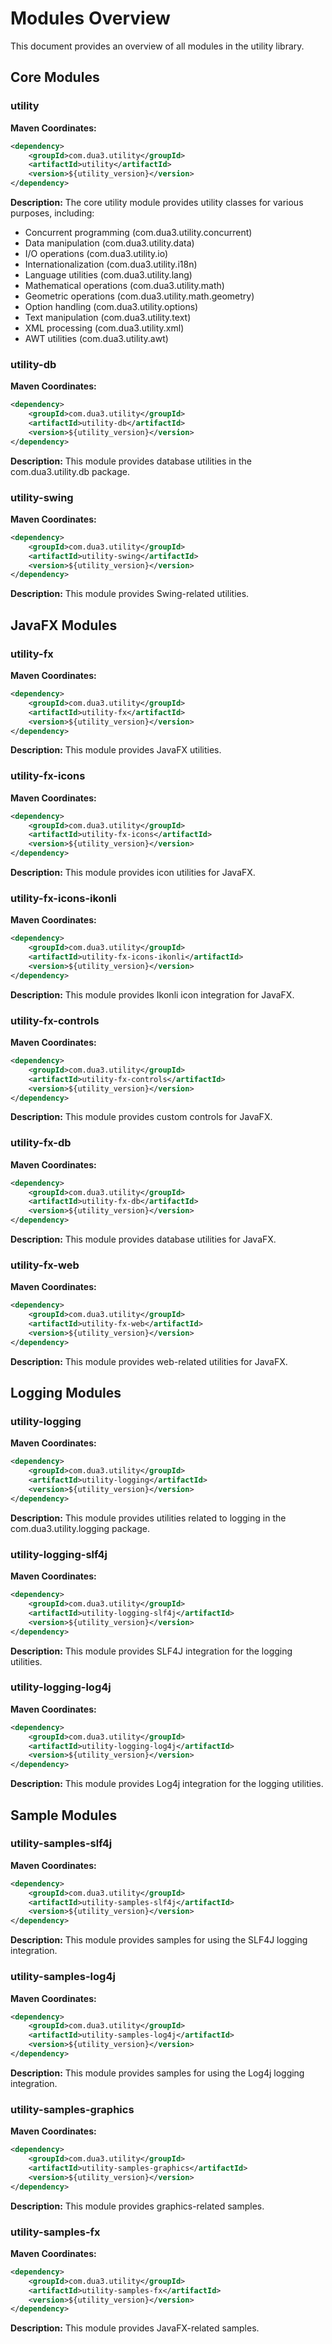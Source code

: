 # Modules Overview

This document provides an overview of all modules in the utility library.

## Core Modules

### utility

**Maven Coordinates:**
```xml
<dependency>
    <groupId>com.dua3.utility</groupId>
    <artifactId>utility</artifactId>
    <version>${utility_version}</version>
</dependency>
```

**Description:**
The core utility module provides utility classes for various purposes, including:
- Concurrent programming (com.dua3.utility.concurrent)
- Data manipulation (com.dua3.utility.data)
- I/O operations (com.dua3.utility.io)
- Internationalization (com.dua3.utility.i18n)
- Language utilities (com.dua3.utility.lang)
- Mathematical operations (com.dua3.utility.math)
- Geometric operations (com.dua3.utility.math.geometry)
- Option handling (com.dua3.utility.options)
- Text manipulation (com.dua3.utility.text)
- XML processing (com.dua3.utility.xml)
- AWT utilities (com.dua3.utility.awt)

### utility-db

**Maven Coordinates:**
```xml
<dependency>
    <groupId>com.dua3.utility</groupId>
    <artifactId>utility-db</artifactId>
    <version>${utility_version}</version>
</dependency>
```

**Description:**
This module provides database utilities in the com.dua3.utility.db package.

### utility-swing

**Maven Coordinates:**
```xml
<dependency>
    <groupId>com.dua3.utility</groupId>
    <artifactId>utility-swing</artifactId>
    <version>${utility_version}</version>
</dependency>
```

**Description:**
This module provides Swing-related utilities.

## JavaFX Modules

### utility-fx

**Maven Coordinates:**
```xml
<dependency>
    <groupId>com.dua3.utility</groupId>
    <artifactId>utility-fx</artifactId>
    <version>${utility_version}</version>
</dependency>
```

**Description:**
This module provides JavaFX utilities.

### utility-fx-icons

**Maven Coordinates:**
```xml
<dependency>
    <groupId>com.dua3.utility</groupId>
    <artifactId>utility-fx-icons</artifactId>
    <version>${utility_version}</version>
</dependency>
```

**Description:**
This module provides icon utilities for JavaFX.

### utility-fx-icons-ikonli

**Maven Coordinates:**
```xml
<dependency>
    <groupId>com.dua3.utility</groupId>
    <artifactId>utility-fx-icons-ikonli</artifactId>
    <version>${utility_version}</version>
</dependency>
```

**Description:**
This module provides Ikonli icon integration for JavaFX.

### utility-fx-controls

**Maven Coordinates:**
```xml
<dependency>
    <groupId>com.dua3.utility</groupId>
    <artifactId>utility-fx-controls</artifactId>
    <version>${utility_version}</version>
</dependency>
```

**Description:**
This module provides custom controls for JavaFX.

### utility-fx-db

**Maven Coordinates:**
```xml
<dependency>
    <groupId>com.dua3.utility</groupId>
    <artifactId>utility-fx-db</artifactId>
    <version>${utility_version}</version>
</dependency>
```

**Description:**
This module provides database utilities for JavaFX.

### utility-fx-web

**Maven Coordinates:**
```xml
<dependency>
    <groupId>com.dua3.utility</groupId>
    <artifactId>utility-fx-web</artifactId>
    <version>${utility_version}</version>
</dependency>
```

**Description:**
This module provides web-related utilities for JavaFX.

## Logging Modules

### utility-logging

**Maven Coordinates:**
```xml
<dependency>
    <groupId>com.dua3.utility</groupId>
    <artifactId>utility-logging</artifactId>
    <version>${utility_version}</version>
</dependency>
```

**Description:**
This module provides utilities related to logging in the com.dua3.utility.logging package.

### utility-logging-slf4j

**Maven Coordinates:**
```xml
<dependency>
    <groupId>com.dua3.utility</groupId>
    <artifactId>utility-logging-slf4j</artifactId>
    <version>${utility_version}</version>
</dependency>
```

**Description:**
This module provides SLF4J integration for the logging utilities.

### utility-logging-log4j

**Maven Coordinates:**
```xml
<dependency>
    <groupId>com.dua3.utility</groupId>
    <artifactId>utility-logging-log4j</artifactId>
    <version>${utility_version}</version>
</dependency>
```

**Description:**
This module provides Log4j integration for the logging utilities.

## Sample Modules

### utility-samples-slf4j

**Maven Coordinates:**
```xml
<dependency>
    <groupId>com.dua3.utility</groupId>
    <artifactId>utility-samples-slf4j</artifactId>
    <version>${utility_version}</version>
</dependency>
```

**Description:**
This module provides samples for using the SLF4J logging integration.

### utility-samples-log4j

**Maven Coordinates:**
```xml
<dependency>
    <groupId>com.dua3.utility</groupId>
    <artifactId>utility-samples-log4j</artifactId>
    <version>${utility_version}</version>
</dependency>
```

**Description:**
This module provides samples for using the Log4j logging integration.

### utility-samples-graphics

**Maven Coordinates:**
```xml
<dependency>
    <groupId>com.dua3.utility</groupId>
    <artifactId>utility-samples-graphics</artifactId>
    <version>${utility_version}</version>
</dependency>
```

**Description:**
This module provides graphics-related samples.

### utility-samples-fx

**Maven Coordinates:**
```xml
<dependency>
    <groupId>com.dua3.utility</groupId>
    <artifactId>utility-samples-fx</artifactId>
    <version>${utility_version}</version>
</dependency>
```

**Description:**
This module provides JavaFX-related samples.